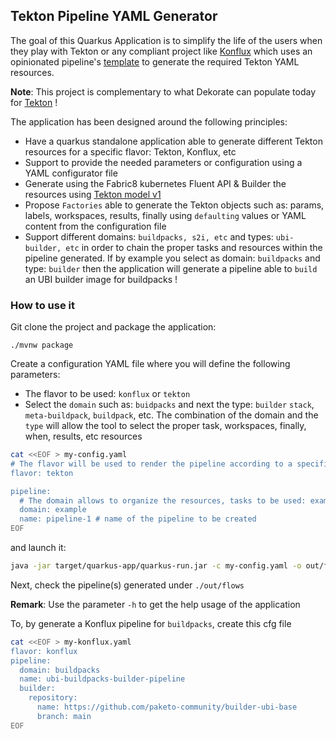 ## Tekton Pipeline YAML Generator

The goal of this Quarkus Application is to simplify the life of the users when they play with Tekton or any compliant project like [Konflux](https://konflux-ci.dev/) which uses an opinionated pipeline's [template](https://github.com/konflux-ci/build-definitions/blob/main/pipelines/template-build/template-build.yaml) to generate the required Tekton YAML
resources.

**Note**: This project is complementary to what Dekorate can populate today for [Tekton](https://github.com/dekorateio/dekorate/tree/main/annotations/tekton-annotations) !

The application has been designed around the following principles:

- Have a quarkus standalone application able to generate different Tekton resources for a specific flavor: Tekton, Konflux, etc
- Support to provide the needed parameters or configuration using a YAML configurator file
- Generate using the Fabric8 kubernetes Fluent API & Builder the resources using [Tekton model v1](https://github.com/fabric8io/kubernetes-client/tree/main/extensions/tekton/model-v1/)
- Propose `Factories` able to generate the Tekton objects such as: params, labels, workspaces, results, finally using `defaulting` values or YAML content from the configuration file
- Support different domains: `buildpacks, s2i, etc` and types: `ubi-builder, etc` in order to chain the proper tasks and resources within the pipeline generated. If by example you select as domain: `buildpacks` and type: `builder` then the application will generate a pipeline able to `build` an  UBI builder image for buildpacks ! 

### How to use it

Git clone the project and package the application:

```shell script
./mvnw package
```

Create a configuration YAML file where you will define the following parameters:
 - The flavor to be used: `konflux` or `tekton`
 - Select the `domain` such as: `buidpacks` and next the type: `builder` `stack`, `meta-buildpack`, `buildpack`, etc. The combination of the domain and the `type` will allow the tool to select the proper task, workspaces, finally, when, results, etc resources
```bash
cat <<EOF > my-config.yaml
# The flavor will be used to render the pipeline according to a specific provider: konflux, tekton
flavor: tekton

pipeline:
  # The domain allows to organize the resources, tasks to be used: example, buildpack
  domain: example
  name: pipeline-1 # name of the pipeline to be created
EOF
```
and launch it:
```bash
java -jar target/quarkus-app/quarkus-run.jar -c my-config.yaml -o out/flows
```  

Next, check the pipeline(s) generated under `./out/flows`

**Remark**: Use the parameter `-h` to get the help usage of the application

To, by generate a Konflux pipeline for `buildpacks`, create this cfg file
```bash
cat <<EOF > my-konflux.yaml
flavor: konflux
pipeline:
  domain: buildpacks
  name: ubi-buildpacks-builder-pipeline
  builder:
    repository:
      name: https://github.com/paketo-community/builder-ubi-base
      branch: main
EOF
```

